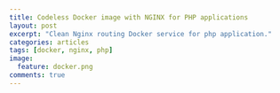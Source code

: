 ```yaml
---
title: Codeless Docker image with NGINX for PHP applications
layout: post
excerpt: "Clean Nginx routing Docker service for php application."
categories: articles
tags: [docker, nginx, php]
image:
  feature: docker.png
comments: true
---
```

